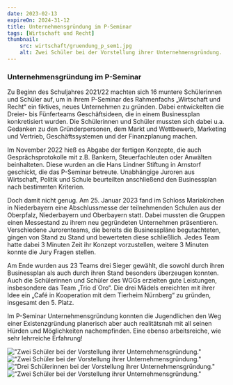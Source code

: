 ```yaml
---
date: 2023-02-13
expireOn: 2024-31-12
title: Unternehmensgründung im P-Seminar
tags: [Wirtschaft und Recht]
thumbnail:
    src: wirtschaft/gruendung_p_sem1.jpg
    alt: Zwei Schüler bei der Vorstellung ihrer Unternehmensgründung.
---
```


### Unternehmensgründung im P-Seminar

Zu Beginn des Schuljahres 2021/22 machten sich 16 muntere Schülerinnen und Schüler auf, um in ihrem P-Seminar des Rahmenfachs „Wirtschaft und Recht“ ein fiktives, neues Unternehmen zu gründen. Dabei entwickelten die Dreier- bis Fünferteams Geschäftsideen, die in einem Businessplan konkretisiert wurden. Die Schülerinnen und Schüler mussten sich dabei u.a. Gedanken zu den Gründerpersonen, dem Markt und Wettbewerb, Marketing und Vertrieb, Geschäftssystemen und der Finanzplanung machen.

Im November 2022 hieß es Abgabe der fertigen Konzepte, die auch Gesprächsprotokolle mit z.B. Bankern, Steuerfachleuten oder Anwälten beinhalteten. Diese wurden an die Hans Lindner Stiftung in Arnstorf geschickt, die das P-Seminar betreute. Unabhängige Juroren aus Wirtschaft, Politik und Schule beurteilten anschließend den Businessplan nach bestimmten Kriterien.

Doch damit nicht genug. Am 25. Januar 2023 fand im Schloss Mariakirchen in Niederbayern eine Abschlussmesse der teilnehmenden Schulen aus der Oberpfalz, Niederbayern und Oberbayern statt. Dabei mussten die Gruppen einen Messestand zu ihrem neu gegründeten Unternehmen präsentieren. Verschiedene Jurorenteams, die bereits die Businesspläne begutachteten, gingen von Stand zu Stand und bewerteten diese schließlich. Jedes Team hatte dabei 3 Minuten Zeit ihr Konzept vorzustellen, weitere 3 Minuten konnte die Jury Fragen stellen.

Am Ende wurden aus 23 Teams drei Sieger gewählt, die sowohl durch ihren Businessplan als auch durch ihren Stand besonders überzeugen konnten.
Auch die Schülerinnen und Schüler des WGGs erzielten gute Leistungen, insbesondere das Team „Trio d´Oro“. Die drei Mädels erreichten mit ihrer Idee ein „Café in Kooperation mit dem Tierheim Nürnberg“ zu gründen, insgesamt den 5. Platz.

Im P-Seminar Unternehmensgründung konnten die Jugendlichen den Weg einer Existenzgründung planerisch aber auch realitätsnah mit all seinen Hürden und Möglichkeiten nachempfinden. Eine ebenso arbeitsreiche, wie sehr lehrreiche Erfahrung!

!["Zwei Schüler bei der Vorstellung ihrer Unternehmensgründung."](/images/anmeldung/wirtschaft/gruendung_p_sem1.jpg)
!["Zwei Schüler bei der Vorstellung ihrer Unternehmensgründung."](/images/anmeldung/wirtschaft/gruendung_p_sem2.jpg)
!["Drei Schülerinnen bei der Vorstellung ihrer Unternehmensgründung."](/images/anmeldung/wirtschaft/gruendung_p_sem3.jpg)
!["Zwei Schüler bei der Vorstellung ihrer Unternehmensgründung."](/images/anmeldung/wirtschaft/gruendung_p_sem4.jpg)